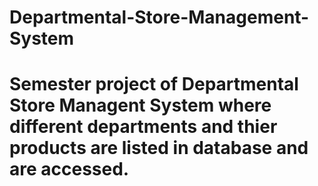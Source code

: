 # Departmental-Store-Management-System
# Semester project of Departmental Store Managent System where different departments and thier products are listed in database and are accessed.
